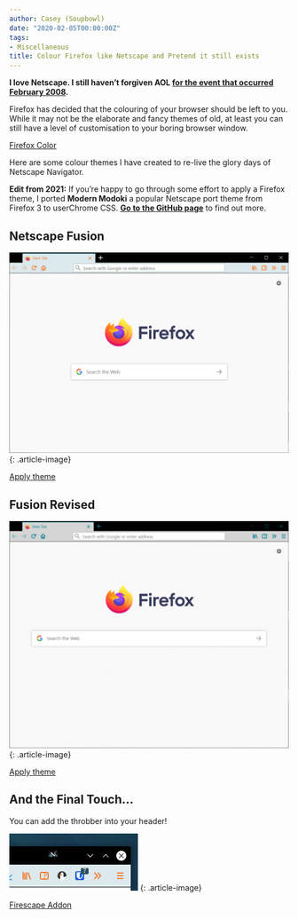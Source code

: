 ```yaml
---
author: Casey (Soupbowl)
date: "2020-02-05T00:00:00Z"
tags:
- Miscellaneous
title: Colour Firefox like Netscape and Pretend it still exists
---
```

**I love Netscape. I still haven’t forgiven AOL [for the event that occurred February 2008](https://www.engadget.com/2014/05/10/history-of-netscape/).**

Firefox has decided that the colouring of your browser should be left to you. While it may not be the elaborate and fancy themes of old, at least you can still have a level of customisation to your boring browser window.

<div class="aligncentre"><p class="button"><a href="https://color.firefox.com">Firefox Color</a></p></div>

Here are some colour themes I have created to re-live the glory days of Netscape Navigator.

**Edit from 2021:** If you’re happy to go through some effort to apply a Firefox theme, I ported **Modern Modoki** a popular Netscape port theme from Firefox 3 to userChrome CSS. [**Go to the GitHub page**](https://github.com/soup-bowl/Modoki-FirefoxCSS) to find out more.

## Netscape Fusion

![Firefox browser with orange buttons, an aliceblue toolbar background, and black header bars.](/assets/img/netscape-fusion-classic.webp)
{: .article-image}

<div class="aligncentre"><p class="button"><a href="https://color.firefox.com/?theme=XQAAAAIgAQAAAAAAAABBqYhm849SCia2CaaEGccwS-xNKliFupMrJ872ljiI850ad-7K1H8h-qnbTAdIVcniTliWEBDOS5-omSx7Z4tOQb3An26lJHMxF31tPWQt9sXJNwzmJeoH0baqQMCIfnP8ihrdCOlGz-l8n306jagp4EV0dl8VZbMtCz8wbUKZ3uTLY7EgnOYwqxyZ_jiqID4MaIuN5vALw-ngNNl90GvnrwClPUob1APDoFQEdh0fnMIvwd__fin_AA">Apply theme</a></p></div>

## Fusion Revised

![Firefox browser with blue buttons, an grey toolbar background, and black header bars.](/assets/img/netscape-fusion-modern.webp)
{: .article-image}

<div class="aligncentre"><p class="button"><a href="https://color.firefox.com/?theme=XQAAAAIgAQAAAAAAAABBqYhm849SCia2CaaEGccwS-xNKliFucAyqRGQbFmhXVFziO3U6NNQwSRr82gB3_2l8wQwMpRNwmNfQWepmu57-Mvw15UB7s_ZwiwrezE_1bhjLZyNZg0HunEw5wz_8CiVYPZ2YF15O5PePvCjeiozoIOpRjqy6teu0ZFW3PApY4kbRKpQgDMY1LaFyS96yX52HLIjk3DEwsUrEjKDKAS2fMmu_7f9hAA">Apply theme</a></p></div>

## And the Final Touch…

You can add the throbber into your header!

![A crop of the top right part of the Firefox Browser window. Where the window control buttons are, a little Netscape Navigator icon is pictured to the left of the buttons.](/assets/img/netscape-ff-throbber.webp)
{: .article-image}

<div class="aligncentre"><p class="button"><a href="https://addons.mozilla.org/en-GB/firefox/addon/firescape_navigator/?utm_source=addons.mozilla.org&utm_medium=referral&utm_content=search">Firescape Addon</a></p></div>

